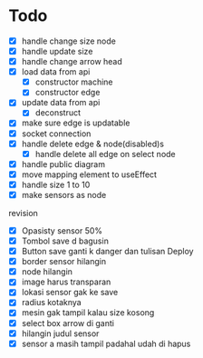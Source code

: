 # Todo

- [x] handle change size node
- [x] handle update size
- [x] handle change arrow head
- [x] load data from api
  - [x] constructor machine
  - [x] constructor edge
- [x] update data from api
  - [x] deconstruct
- [x] make sure edge is updatable
- [x] socket connection
- [x] handle delete edge & node(disabled)s
  - [x] handle delete all edge on select node
- [x] handle public diagram
- [x] move mapping element to useEffect
- [x] handle size 1 to 10
- [x] make sensors as node

revision

- [x] Opasisty sensor 50%
- [x] Tombol save d bagusin
- [x] Button save ganti k danger dan tulisan Deploy
- [x] border sensor hilangin
- [x] node hilangin
- [x] image harus transparan
- [x] lokasi sensor gak ke save
- [x] radius kotaknya
- [x] mesin gak tampil kalau size kosong
- [x] select box arrow di ganti
- [x] hilangin judul sensor
- [x] sensor a masih tampil padahal udah di hapus
